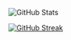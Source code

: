 ![GitHub Stats](https://github-readme-stats.vercel.app/api?username=smnoe01&show_icons=true&bg_color=00000000&hide_border=true&include_all_commits=true&icon_color=52BFEA&text_color=FFF&title_color=52BFEA)
 

 [![GitHub Streak](https://github-readme-streak-stats.herokuapp.com?user=smnoe01&hide_border=true&locale=fr&background=0d1117&ring=52BFEA&stroke=52BFEA&fire=52BFEA&sideNums=FFFFFF&currStreakLabel=FFFFFF&sideLabels=FFFFFF&dates=FFFFFF&currStreakNum=FFFFFF)](https://git.io/streak-stats) 
